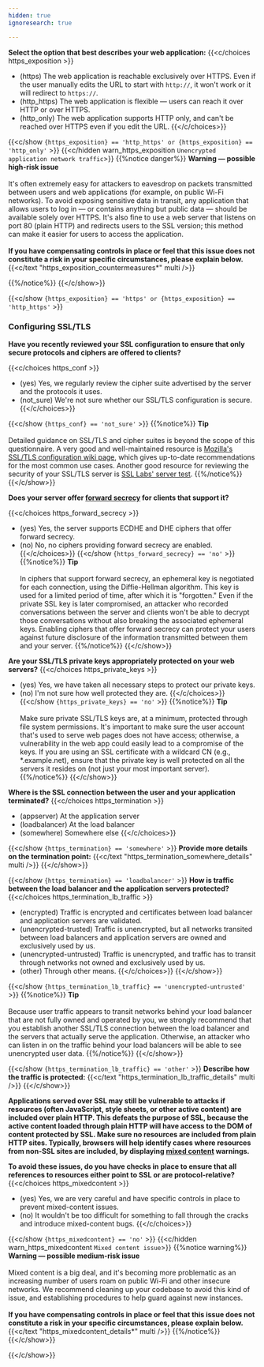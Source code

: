 ```yaml
---
hidden: true
ignoresearch: true

---
```



**Select the option that best describes your web application:**
{{<c/choices https_exposition >}}
* (https) The web application is reachable exclusively over HTTPS. Even if the user manually edits the URL to start with `http://`, it won't work or it will redirect to `https://`.
* (http_https) The web application is flexible — users can reach it over HTTP or over HTTPS.
* (http_only) The web application supports HTTP only, and can't be reached over HTTPS even if you edit the URL.
{{</c/choices>}}

{{<c/show `{https_exposition} == 'http_https' or {https_exposition} == 'http_only'` >}}
{{<c/hidden warn_https_exposition `Unencrypted application network traffic`>}}
{{%notice danger%}}
**Warning — possible high-risk issue**\
\
It's often extremely easy for attackers to eavesdrop on packets transmitted between users and web applications (for example, on public Wi-Fi networks). To avoid exposing sensitive data in transit, any application that allows users to log in — or contains anything but public data — should be available solely over HTTPS. It's also fine to use a web server that listens on port 80 (plain HTTP) and redirects users to the SSL version; this method can make it easier for users to access the application.
\
\
**If you have compensating controls in place or feel that this issue does not constitute a risk in your specific circumstances, please explain below.**
{{<c/text "https_exposition_countermeasures*" multi />}}

{{%/notice%}}
{{</c/show>}}

{{<c/show `{https_exposition} == 'https' or {https_exposition} == 'http_https'` >}}

### Configuring SSL/TLS

**Have you recently reviewed your SSL configuration to ensure that only secure protocols and ciphers are offered to clients?**

{{<c/choices https_conf >}}
* (yes)  Yes, we regularly review the cipher suite advertised by the server and the protocols it uses.
* (not_sure)  We're not sure whether our SSL/TLS configuration is secure.
{{</c/choices>}}

{{<c/show `{https_conf} == 'not_sure'` >}}
{{%notice%}}
**Tip**\
\
Detailed guidance on SSL/TLS and cipher suites is beyond the scope of this questionnaire. A very good and well-maintained resource is [Mozilla's SSL/TLS configuration wiki page](https://wiki.mozilla.org/Security/Server_Side_TLS), which gives up-to-date recommendations for the most common use cases. Another good resource for reviewing the security of your SSL/TLS server is [SSL Labs' server test](https://www.ssllabs.com/ssltest/).
{{%/notice%}}
{{</c/show>}}


**Does your server offer [forward secrecy](https://en.wikipedia.org/wiki/Forward_secrecy) for clients that support it?**

{{<c/choices https_forward_secrecy >}}
* (yes) Yes, the server supports ECDHE and DHE ciphers that offer forward secrecy.
* (no)  No, no ciphers providing forward secrecy are enabled.
{{</c/choices>}}
{{<c/show `{https_forward_secrecy} == 'no'` >}}
{{%notice%}}
**Tip**\
\
In ciphers that support forward secrecy, an ephemeral key is negotiated for each connection, using the Diffie-Hellman algorithm. This key is used for a limited period of time, after which it is "forgotten." Even if the private SSL key is later compromised, an attacker who recorded conversations between the server and clients won't be able to decrypt those conversations without also breaking the associated ephemeral keys. Enabling ciphers that offer forward secrecy can protect your users against future disclosure of the information transmitted between them and your server.
{{%/notice%}}
{{</c/show>}}


**Are your SSL/TLS private keys appropriately protected on your web servers?**
{{<c/choices https_private_keys >}}
* (yes)  Yes, we have taken all necessary steps to protect our private keys.
* (no)   I'm not sure how well protected they are.
{{</c/choices>}}
{{<c/show `{https_private_keys} == 'no'` >}}
{{%notice%}}
**Tip**\
\
Make sure private SSL/TLS keys are, at a minimum, protected through file system permissions. It's important to make sure the user account that's used to serve web pages does not have access; otherwise, a vulnerability in the web app could easily lead to a compromise of the keys. If you are using an SSL certificate with a wildcard CN (e.g., *.example.net), ensure that the private key is well protected on all the servers it resides on (not just your most important server).
{{%/notice%}}
{{</c/show>}}


**Where is the SSL connection between the user and your application terminated?**
{{<c/choices https_termination >}}
* (appserver) At the application server
* (loadbalancer) At the load balancer
* (somewhere) Somewhere else
{{</c/choices>}}

{{<c/show `{https_termination} == 'somewhere'` >}}
**Provide more details on the termination point:**
{{<c/text "https_termination_somewhere_details" multi />}}
{{</c/show>}}


{{<c/show `{https_termination} == 'loadbalancer'` >}}
**How is traffic between the load balancer and the application servers protected?**
{{<c/choices https_termination_lb_traffic >}}
* (encrypted) Traffic is encrypted and certificates between load balancer and application servers are validated.
* (unencrypted-trusted) Traffic is unencrypted, but all networks transited between load balancers and application servers are owned and exclusively used by us.
* (unencrypted-untrusted) Traffic is unencrypted, and traffic has to transit through networks not owned and exclusively used by us.
* (other) Through other means.
{{</c/choices>}}
{{</c/show>}}

{{<c/show `{https_termination_lb_traffic} == 'unencrypted-untrusted'` >}}
{{%notice%}}
**Tip**\
\
Because user traffic appears to transit networks behind your load balancer that are not fully owned and operated by you, we strongly recommend that you establish another SSL/TLS connection between the load balancer and the servers that actually serve the application. Otherwise, an attacker who can listen in on the traffic behind your load balancers will be able to see unencrypted user data.
{{%/notice%}}
{{</c/show>}}

{{<c/show `{https_termination_lb_traffic} == 'other'` >}}
**Describe how the traffic is protected:**
{{<c/text "https_termination_lb_traffic_details" multi />}}
{{</c/show>}}



**Applications served over SSL may still be vulnerable to attacks if resources (often JavaScript, style sheets, or other active content) are included over plain HTTP. This defeats the purpose of SSL, because the active content loaded through plain HTTP will have access to the DOM of content protected by SSL. Make sure no resources are included from plain HTTP sites. Typically, browsers will help identify cases where resources from non-SSL sites are included, by displaying [mixed content](https://developer.mozilla.org/en-US/docs/Security/MixedContent) warnings.**

**To avoid these issues, do you have checks in place to ensure that all references to resources either point to SSL or are protocol-relative?**
{{<c/choices https_mixedcontent >}}
* (yes) Yes, we are very careful and have specific controls in place to prevent mixed-content issues.
* (no) It wouldn't be too difficult for something to fall through the cracks and introduce mixed-content bugs.
{{</c/choices>}}

{{<c/show `{https_mixedcontent} == 'no'` >}}
{{<c/hidden warn_https_mixedcontent `Mixed content issue`>}}
{{%notice warning%}}
**Warning — possible medium-risk issue**\
\
Mixed content is a big deal, and it's becoming more problematic as an increasing number of users roam on public Wi-Fi and other insecure networks. We recommend cleaning up your codebase to avoid this kind of issue, and establishing procedures to help guard against new instances.
\
\
**If you have compensating controls in place or feel that this issue does not constitute a risk in your specific circumstances, please explain below.**
{{<c/text "https_mixedcontent_details*" multi />}}
{{%/notice%}}
{{</c/show>}}



{{</c/show>}} <!-- {https_exposition} == 'https' or {https_exposition} == 'http_https -->
